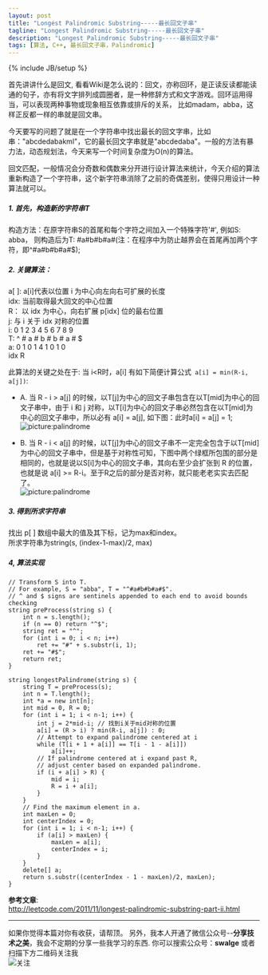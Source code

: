 ```yaml
---
layout: post
title: "Longest Palindromic Substring-----最长回文子串"
tagline: "Longest Palindromic Substring-----最长回文子串"
description: "Longest Palindromic Substring-----最长回文子串"
tags: [算法, C++, 最长回文子串，Palindromic]
---
```

{% include JB/setup %}

首先讲讲什么是回文, 看看Wiki是怎么说的：回文，亦称回环，是正读反读都能读通的句子，亦有将文字排列成圆圈者，是一种修辞方式和文字游戏。回环运用得当，可以表现两种事物或现象相互依靠或排斥的关系， 比如madam，abba，这样正反都一样的串就是回文串。

今天要写的问题了就是在一个字符串中找出最长的回文字串，比如串："abcdedabakml"，它的最长回文字串就是"abcdedaba"。一般的方法有暴力法，动态规划法，今天来写一个时间复杂度为O(n)的算法。  

回文匹配，一般情况会分奇数和偶数来分开进行设计算法来统计，今天介绍的算法重新构造了一个字符串，这个新字符串消除了之前的奇偶差别，使得只用设计一种算法就可以。 

##### 1. 首先，构造新的字符串T
构造方法：在原字符串S的首尾和每个字符之间加入一个特殊字符'#', 例如S: abba， 则构造后为T: #a#b#b#a#(注：在程序中为防止越界会在首尾再加两个字符，即^#a#b#b#a#$);  

##### 2. 关键算法：  

a[ ]: a[i]代表以位置 i 为中心向左向右可扩展的长度  
idx: 当前取得最大回文的中心位置  
R： 以 idx 为中心，向右扩展 p[idx] 位的最右位置  
j:  与 i 关于 idx 对称的位置  
          i:  0 1 2 3 4 5 6 7 8 9  
          T:  ^ # a # b # b # a # $  
          a:    0 1 0 1 4 1 0 1 0  
                       idx      R  

此算法的关键之处在于: 当 i<R时，a[i] 有如下简便计算公式` a[i] = min(R-i, a[j])`:  
              
- A. 当 R - i > a[j] 的时候，以T[j]为中心的回文子串包含在以T[mid]为中心的回文子串中，由于 i 和 j 对称，以T[i]为中心的回文子串必然包含在以T[mid]为中心的回文子串中，所以必有 a[i] = a[j], 如下图：此时a[i] = a[j] = 1;  
![picture:palindrome][1]  

- B. 当 R - i < a[j] 的时候，以T[j]为中心的回文子串不一定完全包含于以T[mid]为中心的回文子串中，但是基于对称性可知，下图中两个绿框所包围的部分是相同的，也就是说以S[i]为中心的回文子串，其向右至少会扩张到 R 的位置，也就是说 a[i] >= R-i。至于R之后的部分是否对称，就只能老老实实去匹配了。  
![picture:palindrome][1]  

##### 3. 得到所求字符串  

找出 p[ ] 数组中最大的值及其下标，记为max和index。  
所求字符串为string(s, (index-1-max)/2, max)  


##### 4, 算法实现  

    // Transform S into T.
    // For example, S = "abba", T = "^#a#b#b#a#$".
    // ^ and $ signs are sentinels appended to each end to avoid bounds checking
    string preProcess(string s) {
        int n = s.length();
        if (n == 0) return "^$";
        string ret = "^";
        for (int i = 0; i < n; i++)
            ret += "#" + s.substr(i, 1);
        ret += "#$";
        return ret;
    }

    string longestPalindrome(string s) {
        string T = preProcess(s);
        int n = T.length();
        int *a = new int[n];
        int mid = 0, R = 0;
        for (int i = 1; i < n-1; i++) {
            int j = 2*mid-i; // 找到i关于mid对称的位置    
            a[i] = (R > i) ? min(R-i, a[j]) : 0;
            // Attempt to expand palindrome centered at i
            while (T[i + 1 + a[i]] == T[i - 1 - a[i]])
                a[i]++;
            // If palindrome centered at i expand past R,
            // adjust center based on expanded palindrome.
            if (i + a[i] > R) {
                mid = i;
                R = i + a[i];
            }
        }
        // Find the maximum element in a.
        int maxLen = 0;
        int centerIndex = 0;
        for (int i = 1; i < n-1; i++) {
            if (a[i] > maxLen) {
                maxLen = a[i];
                centerIndex = i;
            }
        }
        delete[] a;  
        return s.substr((centerIndex - 1 - maxLen)/2, maxLen);
    }

__参考文章__:  
    http://leetcode.com/2011/11/longest-palindromic-substring-part-ii.html


---------------------------------------------------------------------------------------
如果你觉得本篇对你有收获，请帮顶。
另外，我本人开通了微信公众号--__分享技术之美__，我会不定期的分享一些我学习的东西.
你可以搜索公众号：__swalge__ 或者扫描下方二维码关注我  
![关注][photo]  


[1]:http://imagle.github.io/static/img/heap1.png 
[2]:http://imagle.github.io/static/img/heap2.png
[photo]:http://imagle.github.io/static/img/photo.jpg
